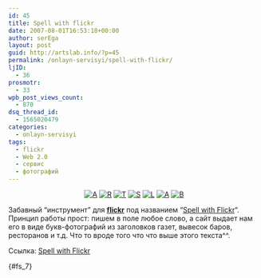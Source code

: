 ```yaml
---
id: 45
title: Spell with flickr
date: 2007-08-01T16:53:18+00:00
author: serEga
layout: post
guid: http://artslab.info/?p=45
permalink: /onlayn-servisyi/spell-with-flickr/
ljID:
  - 36
prosmotr:
  - 33
wpb_post_views_count:
  - 870
dsq_thread_id:
  - 1565020479
categories:
  - onlayn-servisyi
tags:
  - flickr
  - Web 2.0
  - сервис
  - фотографий
---
```

<p align="center">
  <a href="http://www.flickr.com/photos/95229107@N00/525403573" id="fs_1" title="A"><img src="http://static.flickr.com/1146/525403573_882ea3b5d0_t.jpg" alt="A" border="0" /></a> <a href="http://www.flickr.com/photos/95229107@N00/527995027" id="fs_2" title="R"><img src="http://static.flickr.com/1136/527995027_86dcfef0d9_t.jpg" alt="R" border="0" /></a> <a href="http://www.flickr.com/photos/95229107@N00/527902606" id="fs_3" title="T"><img src="http://static.flickr.com/1161/527902606_861bbfeb19_t.jpg" alt="T" border="0" /></a> <a href="http://www.flickr.com/photos/92745470@N00/498258501" id="fs_4" title="S"><img src="http://static.flickr.com/231/498258501_2a033d5e36_t.jpg" alt="S" border="0" /></a> <a href="http://www.flickr.com/photos/95229107@N00/498304623" id="fs_5" title="L"><img src="http://static.flickr.com/201/498304623_7e6bbd035b_t.jpg" alt="L" border="0" /></a> <a href="http://www.flickr.com/photos/92745470@N00/872003095" id="fs_6" title="A"><img src="http://static.flickr.com/1061/872003095_5c3c231fe1_t.jpg" alt="A" border="0" /></a> <a href="http://www.flickr.com/photos/92745470@N00/483855462" id="fs_7" title="B"><img src="http://static.flickr.com/186/483855462_dbc2a1e335_t.jpg" alt="B" border="0" /></a>
</p>

Забавный &#8220;инструмент&#8221; для <a href="http://www.flickr.com/" title="flickr" target="_blank"><strong>flickr</strong></a> под названием &#8220;<a href="http://metaatem.net/words/" title="spell with flickr" target="_blank">Spell with Flickr</a>&#8220;. Принцип работы прост: пишем в поле любое слово, а сайт выдает нам его в виде букв-фотографий из заголовков газет, вывесок баров, ресторанов и т.д. Что то вроде того что что выше этого текста^^.

Ссылка: <a href="http://metaatem.net/words/" title="spell with flickr" target="_blank">Spell with Flickr</a>

[](http://www.flickr.com/photos/92745470@N00/483855462 "B"){#fs_7}